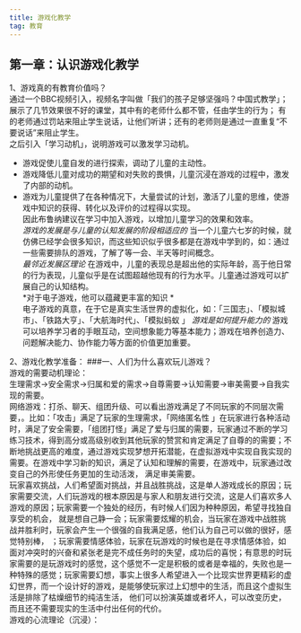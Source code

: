 ```yaml
---
title: 游戏化教学
tag: 教育
---
```

## 第一章：认识游戏化教学   
1、游戏真的有教育价值吗？  
通过一个BBC视频引入，视频名字叫做「我们的孩子足够坚强吗？中国式教学」；展示了几节效果很不好的课堂，其中有的老师什么都不管，任由学生的行为；
有的老师通过罚站来阻止学生说话，让他们听讲；还有的老师则是通过一直重复“不要说话”来阻止学生。   
之后引入「学习动机」，说明游戏可以激发学习动机。
- 游戏促使儿童自发的进行探索，调动了儿童的主动性。
- 游戏降低儿童对成功的期望和对失败的畏惧，儿童沉浸在游戏的过程中，激发了内部的动机。
- 游戏为儿童提供了在各种情况下，大量尝试的计划，激活了儿童的思维，使游戏中知识的获得、转化以及评价的过程得以实现。  
因此布鲁纳建议在学习中加入游戏，以增加儿童学习的效果和效率。  
*游戏的发展是与儿童的认知发展的阶段相适应的*
当一个儿童六七岁的时候，就仿佛已经学会很多知识，而这些知识似乎很多都是在游戏中学到的，如：通过一些需要排队的游戏，了解了等一会、半天等时间概念。  
*最邻近发展区理论*
在游戏中，儿童的表现总是超出他的实际年龄，高于他日常的行为表现，儿童似乎是在试图超越他现有的行为水平。儿童通过游戏可以扩展自己的认知结构。   
*对于电子游戏，他可以蕴藏更丰富的知识 *  
电子游戏的真意，在于它是真实生活世界的虚拟化，如：「三国志」、「模拟城市」、「铁路大亨」、「大航海时代」、「模拟蚂蚁 」
*游戏是如何提升能力的*
游戏可以培养学习者的手眼互动，空间想象能力等基本能力；游戏在培养创造力、问题解决能力、协作能力等方面的价值更加重要。

2、游戏化教学准备：
###一、人们为什么喜欢玩儿游戏？  
游戏的需要动机理论：  
生理需求->安全需求->归属和爱的需求->自尊需要->认知需要->审美需要->自我实现的需要。   
网络游戏：打杀、聊天、组团升级、可以看出游戏满足了不同玩家的不同层次需要，。比如：「攻击」满足了玩家的生理需求，「网络匿名性 」在玩家进行各种活动时，满足了安全需要，「组团打怪」满足了爱与归属的需要，玩家通过不断的学习练习技术，得到高分或高级别收到其他玩家的赞赏和肯定满足了自尊的的需要；不断地挑战更高的难度，通过游戏实现梦想开拓潜能，在虚拟游戏中实现自我实现的需要。在游戏中学习新的知识，满足了认知和理解的需要，在游戏中，玩家通过改变自己的外形使任务更加的生动活泼， 满足审美需要。  
玩家喜欢挑战，人们希望面对挑战，并且战胜挑战，这是单人游戏成长的原因；玩家需要交流，人们玩游戏的根本原因是与家人和朋友进行交流，这是人们喜欢多人游戏的原因；玩家需要一个独处的经历，有时候人们因为种种原因，希望寻找独自享受的机会， 就是想自己静一会；玩家需要炫耀的机会，当玩家在游戏中战胜挑战并胜利时，玩家会产生一个很强的自我满足感，他们认为自己可以做的很好，感觉特别棒， ；玩家需要情感体验，玩家在玩游戏的时候也是在寻求情感体验，如面对冲突时的兴奋和紧张老是完不成任务时的失望，成功后的喜悦；有意思的时玩家需要的是玩游戏时的感觉，这个感觉不一定是积极的或者是幸福的，失败也是一种特殊的感觉；玩家需要幻想，事实上很多人希望进入一个比现实世界更精彩的虚幻世界，而一个设计好的游戏，是能够使玩家过上幻想中的生活，而且这个虚拟生活是排除了枯燥细节的纯洁生活， 他们可以扮演英雄或者坏人，可以改变历史，而且还不需要现实的生活中付出任何的代价。  
游戏的心流理论（沉浸）：   
